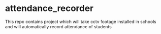 # attendance_recorder
This repo contains project which will take cctv footage installed in schools and will automatically record attendance of students

